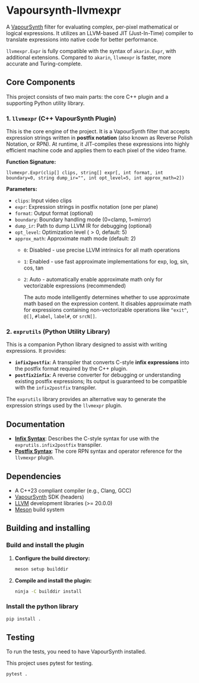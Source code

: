 # Vapoursynth-llvmexpr

A [VapourSynth](https://www.vapoursynth.com/) filter for evaluating complex, per-pixel mathematical or logical expressions. It utilizes an LLVM-based JIT (Just-In-Time) compiler to translate expressions into native code for better performance.

`llvmexpr.Expr` is fully compatible with the syntax of `akarin.Expr`, with additional extensions. Compared to `akarin`, `llvmexpr` is faster, more accurate and Turing-complete.

## Core Components

This project consists of two main parts: the core C++ plugin and a supporting Python utility library.

### 1. `llvmexpr` (C++ VapourSynth Plugin)

This is the core engine of the project. It is a VapourSynth filter that accepts expression strings written in **postfix notation** (also known as Reverse Polish Notation, or RPN). At runtime, it JIT-compiles these expressions into highly efficient machine code and applies them to each pixel of the video frame.

**Function Signature:**
```
llvmexpr.Expr(clip[] clips, string[] expr[, int format, int boundary=0, string dump_ir="", int opt_level=5, int approx_math=2])
```

**Parameters:**
- `clips`: Input video clips
- `expr`: Expression strings in postfix notation (one per plane)
- `format`: Output format (optional)
- `boundary`: Boundary handling mode (0=clamp, 1=mirror)
- `dump_ir`: Path to dump LLVM IR for debugging (optional)
- `opt_level`: Optimization level ($\gt 0$, default: 5)
- `approx_math`: Approximate math mode (default: 2)
  - `0`: Disabled - use precise LLVM intrinsics for all math operations
  - `1`: Enabled - use fast approximate implementations for exp, log, sin, cos, tan
  - `2`: Auto - automatically enable approximate math only for vectorizable expressions (recommended)
    
    The auto mode intelligently determines whether to use approximate math based on the expression content. It disables approximate math for expressions containing non-vectorizable operations like `^exit^`, `@[]`, `#label`, `label#`, or `srcN[]`.

### 2. `exprutils` (Python Utility Library)

This is a companion Python library designed to assist with writing expressions. It provides:

*   **`infix2postfix`**: A transpiler that converts C-style **infix expressions** into the postfix format required by the C++ plugin.
*   **`postfix2infix`**: A reverse converter for debugging or understanding existing postfix expressions; Its output is guaranteed to be compatible with the `infix2postfix` transpiler.

The `exprutils` library provides an alternative way to generate the expression strings used by the `llvmexpr` plugin.

## Documentation

*   **[Infix Syntax](docs/infix.md)**: Describes the C-style syntax for use with the `exprutils.infix2postfix` transpiler.
*   **[Postfix Syntax](docs/postfix.md)**: The core RPN syntax and operator reference for the `llvmexpr` plugin.

## Dependencies

*   A C++23 compliant compiler (e.g., Clang, GCC)
*   [VapourSynth](https://www.vapoursynth.com/) SDK (headers)
*   [LLVM](https://llvm.org/) development libraries (>= 20.0.0)
*   [Meson](https://mesonbuild.com/) build system

## Building and installing

### Build and install the plugin

1.  **Configure the build directory:**
    ```sh
    meson setup builddir
    ```

2.  **Compile and install the plugin:**
    ```sh
    ninja -C builddir install
    ```

### Install the python library

```sh
pip install .
```

## Testing

To run the tests, you need to have VapourSynth installed.

This project uses pytest for testing.

```sh
pytest .
```